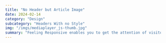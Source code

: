 ```yaml
---
title: "No Header but Article Image"
date: 2024-02-14
category: "Design"
subcategory: "Headers With no Style"
img: "/imgs/mediaplayer_js-thumb.jpg"
summary: "Feeling Responsive enables you to get the attention of visitors. If you don't want to use a big header, use an image for the article instead"
---
```



